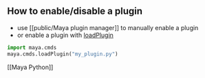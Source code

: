## How to enable/disable a plugin
- use [[public/Maya plugin manager]] to manually enable a plugin
- or enable a plugin with [loadPlugin](https://download.autodesk.com/us/maya/2009help/commandspython/loadplugin.html) 
```python
import maya.cmds
maya.cmds.loadPlugin("my_plugin.py")
```

[[Maya Python]]
